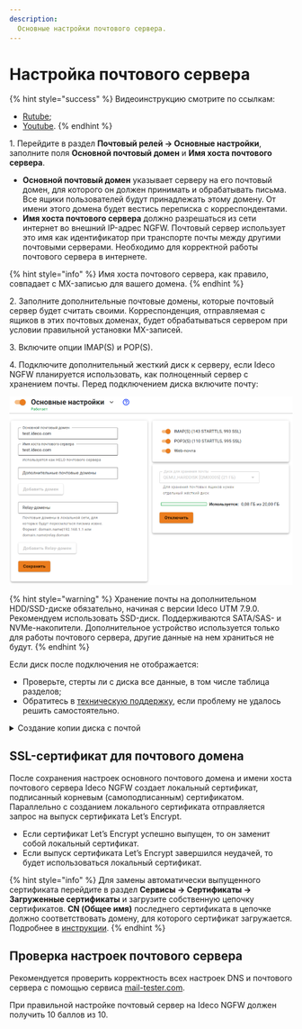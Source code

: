 ```yaml
---
description: 
  Основные настройки почтового сервера.
---
```


# Настройка почтового сервера

{% hint style="success" %}
Видеоинструкцию смотрите по ссылкам:
* [Rutube](https://rutube.ru/video/155705320603fc286232c72ceae98403/?r=wd);
* [Youtube](https://youtu.be/N8R973DaBkw?si=KlauHOOcmeW_1-lF).
{% endhint %}

1\. Перейдите в раздел **Почтовый релей -> Основные настройки**, заполните поля **Основной почтовый домен** и **Имя хоста почтового сервера**.

* **Основной почтовый домен** указывает серверу на его почтовый домен, для которого он должен принимать и обрабатывать письма. Все ящики пользователей будут принадлежать этому домену. От имени этого домена будет вестись переписка с корреспондентами.
* **Имя хоста почтового сервера** должно разрешаться из сети интернет во внешний IP-адрес NGFW. Почтовый сервер использует это имя как идентификатор при транспорте почты между другими почтовыми серверами. Необходимо для корректной работы почтового сервера в интернете.

{% hint style="info" %}
Имя хоста почтового сервера, как правило, совпадает с MX-записью для вашего домена.
{% endhint %}

2\. Заполните дополнительные почтовые домены, которые почтовый сервер будет считать своими. Корреспонденция, отправляемая с ящиков в этих почтовых доменах, будет обрабатываться сервером при условии правильной установки MX-записей.

3\. Включите опции IMAP(S) и POP(S).

4\. Подключите дополнительный жесткий диск к серверу, если Ideco NGFW планируется использовать, как полноценный сервер с хранением почты. Перед подключением диска включите почту:

![](/.gitbook/assets/mail-settings1.png)

{% hint style="warning" %}
Хранение почты на дополнительном HDD/SSD-диске обязательно, начиная с версии Ideco UTM 7.9.0. Рекомендуем использовать SSD-диск. Поддерживаются SATA/SAS- и NVMe-накопители. Дополнительное устройство используется только для работы почтового сервера, другие данные на нем храниться не будут.
{% endhint %}

Если диск после подключения не отображается:

* Проверьте, стерты ли с диска все данные, в том числе таблица разделов;
* Обратитесь в [техническую поддержку](/general/technical-support.md), если проблему не удалось решить самостоятельно.

<details>

<summary>Создание копии диска с почтой</summary>

1\. Подключите второй физический диск, на который будет произведено клонирование почты.

2\. В терминале выполните команду `lsblk` и посмотрите название дисков:

```
NAME                   MAJ:MIN RM   SIZE RO TYPE MOUNTPOINTS
sr0                    11:0     1   1,8G  0 rom  
nvme01                 259:0    0   150G  0 disk 
├─nvme01p1             259:1    0   512M  0 part 
├─nvme01p2             259:2    0     2M  0 part 
└─nvme01p3             259:3    0 149,5G  0 part 
  ├─utm_72874-root_one 253:0    0     4G  0 lvm  /run/ideco-erofs
  ├─utm_72874-data     253:1    0  63,7G  0 lvm  /run/ideco-overlay-dir
  ├─utm_72874-logs     253:2    0     2G  0 lvm  /var/log/journal
  ├─utm_72874-root_two 253:3    0     4G  0 lvm  
  └─utm_72874-swap     253:4    0  15,3G  0 lvm  [SWAP]
nvme02                 259:4    0    50G  0 disk /var/spool/mail
nvme03                 259:5    0    55G  0 disk 
```

В примеме используются диски:

* `nvme01` - для работы NGFW;
* `nvme02` - для хранения почты;
* `nvme03` - новый диск.

3\. Выполните поблочное копирование с помощью утилиты dd, введя следующую команду `dd if=/dev/nvme02 of=/dev/nvme03 bs=4M status=progress`.

* `if=/dev/nvme02` - источник данных для копирования;
* `of=/dev/nvme03` - место назначения для скопированных данных.

**Обратите внимание**: после выполнения команды все данные на диске `nvme03` будут перезаписаны новыми. Если размер диска `nvme02` превышает размер диска `nvme03`, то копирование завершится неудачно.

</details>

## SSL-сертификат для почтового домена

После сохранения настроек основного почтового домена и имени хоста почтового сервера Ideco NGFW создает локальный сертификат, подписанный корневым (самоподписанным) сертификатом. Параллельно с созданием локального сертификата отправляется запрос на выпуск сертификата Let’s Encrypt.

* Если сертификат Let’s Encrypt успешно выпущен, то он заменит собой локальный сертификат.
* Если выпуск сертификата Let’s Encrypt завершился неудачей, то будет использоваться локальный сертификат.

{% hint style="info" %}
Для замены автоматически выпущенного сертификата перейдите в раздел **Сервисы -> Сертификаты -> Загруженные сертификаты** и загрузите собственную цепочку сертификатов. **CN (Общее имя)** последнего сертификата в цепочке должно соответствовать домену, для которого сертификат загружается. Подробнее в [инструкции](/settings/services/certificates/upload-ssl-certificate-to-server.md).
{% endhint %}

## Проверка настроек почтового сервера

Рекомендуется проверить корректность всех настроек DNS и почтового сервера с помощью сервиса [mail-tester.com](https://www.mail-tester.com/).

При правильной настройке почтовый сервер на Ideco NGFW должен получить 10 баллов из 10.
